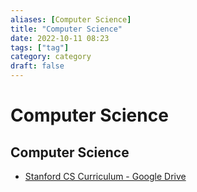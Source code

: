 ```yaml
---
aliases: [Computer Science]
title: "Computer Science"
date: 2022-10-11 08:23
tags: ["tag"]
category: category
draft: false
---
```


# Computer Science

## Computer Science
- [Stanford CS Curriculum - Google Drive](https://docs.google.com/spreadsheets/d/1zfw8nPvJeewxcFUBpKUKmAVE8PjnJI7H0CKimdQXxr0/htmlview)